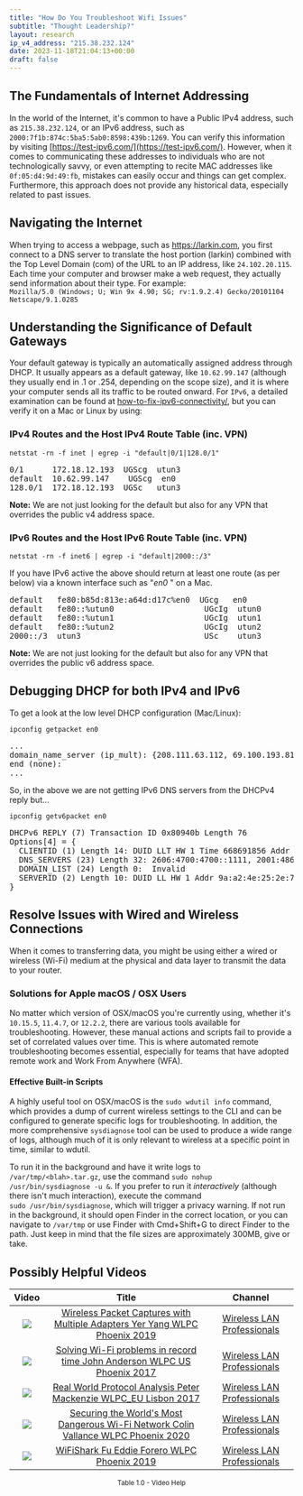 ```yaml
---
title: "How Do You Troubleshoot Wifi Issues"
subtitle: "Thought Leadership?"
layout: research
ip_v4_address: "215.38.232.124"
date: 2023-11-18T21:04:13+00:00
draft: false
---
```


## The Fundamentals of Internet Addressing

In the world of the Internet, it's common to have a Public IPv4 address, such as ```215.38.232.124```, or an IPv6 address, such as ```2000:7f1b:874c:5ba5:5ab0:8598:439b:1269```. You can verify this information by visiting [https://test-ipv6.com/](https://test-ipv6.com/). However, when it comes to communicating these addresses to individuals who are not technologically savvy, or even attempting to recite MAC addresses like ```0f:05:d4:9d:49:fb```, mistakes can easily occur and things can get complex. Furthermore, this approach does not provide any historical data, especially related to past issues.
## Navigating the Internet

When trying to access a webpage, such as https://larkin.com, you first connect to a DNS server to translate the host portion (larkin) combined with the Top Level Domain (com) of the URL to an IP address, like ```24.102.20.115```. Each time your computer and browser make a web request, they actually send information about their type. For example: <br>```Mozilla/5.0 (Windows; U; Win 9x 4.90; SG; rv:1.9.2.4) Gecko/20101104 Netscape/9.1.0285```
## Understanding the Significance of Default Gateways
Your default gateway is typically an automatically assigned address through DHCP. It usually appears as a default gateway, like ```10.62.99.147``` (although they usually end in .1 or .254, depending on the scope size), and it is where your computer sends all its traffic to be routed onward. For ```IPv6```, a detailed examination can be found at [how-to-fix-ipv6-connectivity/](/blog/how-to-fix-ipv6-connectivity/), but you can verify it on a Mac or Linux by using:
<br>
### IPv4 Routes and the Host IPv4 Route Table (inc. VPN)
```netstat -rn -f inet | egrep -i "default|0/1|128.0/1"```

<pre>
0/1      172.18.12.193  UGScg  utun3
default  10.62.99.147    UGScg  en0
128.0/1  172.18.12.193  UGSc   utun3</pre>

**Note:** We are not just looking for the default but also for any VPN that overrides the public v4 address space.

### IPv6 Routes and the Host IPv6 Route Table (inc. VPN)
```netstat -rn -f inet6 | egrep -i "default|2000::/3"```

If you have IPv6 active the above should return at least one route (as per below) via a known interface such as "_en0_ " on a Mac. 

<pre>
default   fe80:b85d:813e:a64d:d17c%en0  UGcg   en0
default   fe80::%utun0                   UGcIg  utun0
default   fe80::%utun1                   UGcIg  utun1
default   fe80::%utun2                   UGcIg  utun2
2000::/3  utun3                          USc    utun3</pre>

**Note:** We are not just looking for the default but also for any VPN that overrides the public v6 address space.
<br>

## Debugging DHCP for both IPv4 and IPv6

To get a look at the low level DHCP configuration (Mac/Linux): 

```ipconfig getpacket en0```

<pre>
...
domain_name_server (ip_mult): {208.111.63.112, 69.100.193.81}
end (none):
...</pre>

So, in the above we are not getting IPv6 DNS servers from the DHCPv4 reply but...

```ipconfig getv6packet en0```

<pre>
DHCPv6 REPLY (7) Transaction ID 0x80940b Length 76
Options[4] = {
  CLIENTID (1) Length 14: DUID LLT HW 1 Time 668691856 Addr 0f:05:d4:9d:49:fb
  DNS_SERVERS (23) Length 32: 2606:4700:4700::1111, 2001:4860:4860::8844
  DOMAIN_LIST (24) Length 0:  Invalid
  SERVERID (2) Length 10: DUID LL HW 1 Addr 9a:a2:4e:25:2e:7a
}</pre>




## Resolve Issues with Wired and Wireless Connections
When it comes to transferring data, you might be using either a wired or wireless (Wi-Fi) medium at the physical and data layer to transmit the data to your router.
### Solutions for Apple macOS / OSX Users
No matter which version of OSX/macOS you're currently using, whether it's ```10.15.5```, ```11.4.7```, or ```12.2.2```, there are various tools available for troubleshooting. However, these manual actions and scripts fail to provide a set of correlated values over time. This is where automated remote troubleshooting becomes essential, especially for teams that have adopted remote work and Work From Anywhere (WFA).
#### Effective Built-in Scripts
A highly useful tool on OSX/macOS is the ```sudo wdutil info``` command, which provides a dump of current wireless settings to the CLI and can be configured to generate specific logs for troubleshooting. In addition, the more comprehensive ```sysdiagnose``` tool can be used to produce a wide range of logs, although much of it is only relevant to wireless at a specific point in time, similar to wdutil.

To run it in the background and have it write logs to ```/var/tmp/<blah>.tar.gz```, use the command ```sudo nohup /usr/bin/sysdiagnose -u &```. If you prefer to run it *interactively* (although there isn't much interaction), execute the command<br>```sudo /usr/bin/sysdiagnose```, which will trigger a privacy warning. If not run in the background, it should open Finder in the correct location, or you can navigate to ```/var/tmp``` or use Finder with Cmd+Shift+G to direct Finder to the path. Just keep in mind that the file sizes are approximately 300MB, give or take.
## Possibly Helpful Videos

<link href="/plugins/lity/css/lity.min.css" rel="stylesheet">
<script src="/plugins/lity/js/lity.min.js"></script>
<div class="table1-start"></div>

|Video | Title | Channel |
| :---: | :---: | :---: |
|<a href="https://www.youtube.com/watch?v=9RzmyNRK9e4" data-lity><img src="https://i.ytimg.com/vi/9RzmyNRK9e4/default.jpg" class="img-fluid"></a>|<a href="https://www.youtube.com/watch?v=9RzmyNRK9e4" data-lity>Wireless Packet Captures with Multiple Adapters   Yer Yang   WLPC Phoenix 2019</a>|<a target="_blank" href="https://www.youtube.com/channel/UCIzBSS46vcqhwmBZ7ZpY-yg" >Wireless LAN Professionals</a>|
|<a href="https://www.youtube.com/watch?v=s0FBo08Sw4A" data-lity><img src="https://i.ytimg.com/vi/s0FBo08Sw4A/default.jpg" class="img-fluid"></a>|<a href="https://www.youtube.com/watch?v=s0FBo08Sw4A" data-lity>Solving Wi-Fi problems in record time   John Anderson   WLPC US Phoenix 2017</a>|<a target="_blank" href="https://www.youtube.com/channel/UCIzBSS46vcqhwmBZ7ZpY-yg" >Wireless LAN Professionals</a>|
|<a href="https://www.youtube.com/watch?v=npVezI4l7tA" data-lity><img src="https://i.ytimg.com/vi/npVezI4l7tA/default.jpg" class="img-fluid"></a>|<a href="https://www.youtube.com/watch?v=npVezI4l7tA" data-lity>Real World Protocol Analysis   Peter Mackenzie   WLPC_EU Lisbon 2017</a>|<a target="_blank" href="https://www.youtube.com/channel/UCIzBSS46vcqhwmBZ7ZpY-yg" >Wireless LAN Professionals</a>|
|<a href="https://www.youtube.com/watch?v=hZ2RBmOz8RE" data-lity><img src="https://i.ytimg.com/vi/hZ2RBmOz8RE/default.jpg" class="img-fluid"></a>|<a href="https://www.youtube.com/watch?v=hZ2RBmOz8RE" data-lity>Securing the World&#39;s Most Dangerous Wi-Fi Network   Colin Vallance   WLPC Phoenix 2020</a>|<a target="_blank" href="https://www.youtube.com/channel/UCIzBSS46vcqhwmBZ7ZpY-yg" >Wireless LAN Professionals</a>|
|<a href="https://www.youtube.com/watch?v=5sSjGo2DZHc" data-lity><img src="https://i.ytimg.com/vi/5sSjGo2DZHc/default.jpg" class="img-fluid"></a>|<a href="https://www.youtube.com/watch?v=5sSjGo2DZHc" data-lity>WiFiShark Fu   Eddie Forero   WLPC Phoenix 2019</a>|<a target="_blank" href="https://www.youtube.com/channel/UCIzBSS46vcqhwmBZ7ZpY-yg" >Wireless LAN Professionals</a>|

<center><small>Table 1.0 - Video Help</small></center>
 <br>
<div class="table1-end"></div>
<script type="text/javascript">
(function() {
    $('div.table1-start').nextUntil('div.table1-end', 'table').addClass('table thead-dark table-striped table-responsive rounded').attr('id', 't1');
    $('#t1').find('thead').addClass('thead-dark');
})();
</script>
